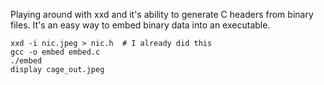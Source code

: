 Playing around with xxd and it's ability to generate C headers from binary 
files. It's an easy way to embed binary data into an executable.

    xxd -i nic.jpeg > nic.h  # I already did this
    gcc -o embed embed.c
    ./embed 
    display cage_out.jpeg

